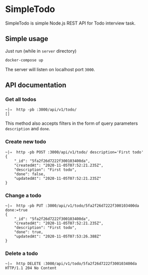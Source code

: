# SimpleTodo

SimpleTodo is simple Node.js REST API for Todo interview task.

## Simple usage

Just run (while in `server` directory)

```
docker-compose up
```

The server will listen on localhost port `3000`.

## API documentation

### Get all todos

```
~|⇒  http -pb :3000/api/v1/todo/
[]
```

This method also accepts filters in the form of query parameters `description` and `done`.

### Create new todo

```
~|⇒  http -pb POST :3000/api/v1/todo/ description='First todo'
{
    "_id": "5fa2f26d7222f300103400da",
    "createdAt": "2020-11-05T07:52:21.235Z",
    "description": "First todo",
    "done": false,
    "updatedAt": "2020-11-05T07:52:21.235Z"
}
```

### Change a todo

```
~|⇒  http -pb PUT :3000/api/v1/todo/5fa2f26d7222f300103400da done:=true
{
    "_id": "5fa2f26d7222f300103400da",
    "createdAt": "2020-11-05T07:52:21.235Z",
    "description": "First todo",
    "done": true,
    "updatedAt": "2020-11-05T07:53:26.388Z"
}
```

### Delete a todo

```
~|⇒  http DELETE :3000/api/v1/todo/5fa2f26d7222f300103400da
HTTP/1.1 204 No Content
```

